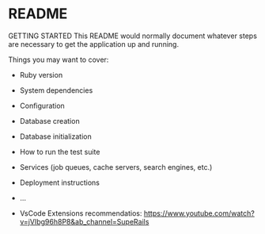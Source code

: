 # README

GETTING STARTED
This README would normally document whatever steps are necessary to get the
application up and running.

Things you may want to cover:

- Ruby version

- System dependencies

- Configuration

- Database creation

- Database initialization

- How to run the test suite

- Services (job queues, cache servers, search engines, etc.)

- Deployment instructions

- ...

- VsCode Extensions recommendatios: https://www.youtube.com/watch?v=jVIbg96h8P8&ab_channel=SupeRails
